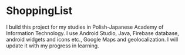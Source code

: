 # ShoppingList
I build this project for my studies in Polish-Japanese Academy of Information Technology. I use Android Studio, Java, Firebase database, android widgets and icons etc., Google Maps and geolocalization. I will update it with my progress in learning.
